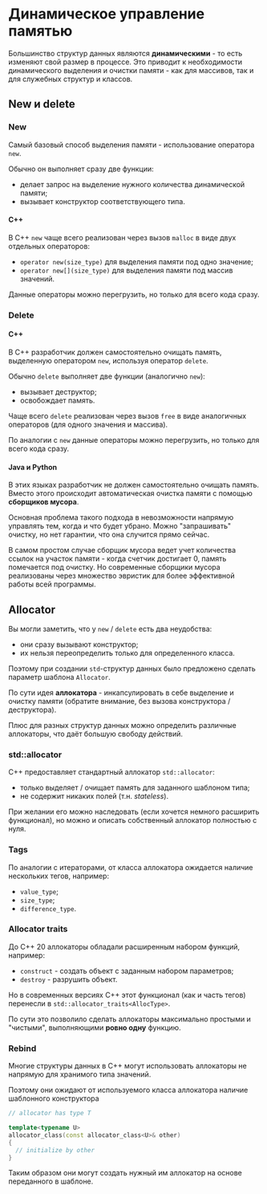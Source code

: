 # Динамическое управление памятью

Большинство структур данных являются **динамическими** - то есть изменяют свой размер в процессе. Это приводит к необходимости динамического выделения и очистки памяти - как для массивов, так и для служебных структур и классов.

## New и delete

### New

Самый базовый способ выделения памяти - использование оператора `new`. 

Обычно он выполняет сразу две функции:

- делает запрос на выделение нужного количества динамической памяти;
- вызывает конструктор соответствующего типа.

#### C++

В С++ `new` чаще всего реализован через вызов `malloc` в виде двух отдельных операторов:

- `operator new(size_type)` для выделения памяти под одно значение;
- `operator new[](size_type)` для выделения памяти под массив значений.

Данные операторы можно перегрузить, но только для всего кода сразу.

### Delete

#### C++

В С++ разработчик должен самостоятельно очищать память, выделенную оператором `new`, используя оператор `delete`. 

Обычно `delete` выполняет две функции (аналогично `new`):

- вызывает деструктор;
- освобождает память.

Чаще всего `delete` реализован через вызов `free` в виде аналогичных операторов (для одного значения и массива).

По аналогии с `new` данные операторы можно перегрузить, но только для всего кода сразу.

#### Java и Python

В этих языках разработчик не должен самостоятельно очищать память. Вместо этого происходит автоматическая очистка памяти с помощью **сборщиков мусора**.

Основная проблема такого подхода в невозможности напрямую управлять тем, когда и что будет убрано. Можно "запрашивать" очистку, но нет гарантии, что она случится прямо сейчас.

В самом простом случае сборщик мусора ведет учет количества ссылок на участок памяти - когда счетчик достигает 0, память помечается под очистку. Но современные сборщики мусора реализованы через множество эвристик для более эффективной работы всей программы.

## Allocator

Вы могли заметить, что у `new` / `delete` есть два неудобства:

- они сразу вызывают конструктор;
- их нельзя переопределить только для определенного класса.

Поэтому при создании `std`-структур данных было предложено сделать параметр шаблона `Allocator`.

По сути идея **аллокатора** - инкапсулировать в себе выделение и очистку памяти (обратите внимание, без вызова конструктора / деструктора).

Плюс для разных структур данных можно определить различные аллокаторы, что даёт большую свободу действий.

### std::allocator

С++ предоставляет стандартный аллокатор `std::allocator`:

- только выделяет / очищает память для заданного шаблоном типа;
- не содержит никаких полей (т.н. _stateless_).

При желании его можно наследовать (если хочется немного расширить функционал), но можно и описать собственный аллокатор полностью с нуля.

### Tags

По аналогии с итераторами, от класса аллокатора ожидается наличие нескольких тегов, например:

- `value_type`;
- `size_type`;
- `difference_type`.

### Allocator traits

До C++ 20 аллокаторы обладали расширенным набором функций, например:

- `construct` - создать объект с заданным набором параметров;
- `destroy` - разрушить объект.

Но в современных версиях C++ этот функционал (как и часть тегов) перенесли в `std::allocator_traits<AllocType>`.

По сути это позволило сделать аллокаторы максимально простыми и "чистыми", выполняющими **ровно одну** функцию.

### Rebind

Многие структуры данных в С++ могут использовать аллокаторы не напрямую для хранимого типа значений.

Поэтому они ожидают от используемого класса аллокатора наличие шаблонного конструктора

```cpp
// allocator has type T

template<typename U>
allocator_class(const allocator_class<U>& other)
{
  // initialize by other
}
```

Таким образом они могут создать нужный им аллокатор на основе переданного в шаблоне.